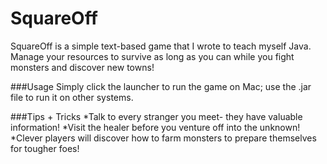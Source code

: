 # SquareOff

SquareOff is a simple text-based game that I wrote to teach myself Java. Manage your resources to survive as long as you can while you fight monsters and discover new towns!

###Usage
Simply click the launcher to run the game on Mac; use the .jar file to run it on other systems.

###Tips + Tricks
*Talk to every stranger you meet- they have valuable information!
*Visit the healer before you venture off into the unknown!
*Clever players will discover how to farm monsters to prepare themselves for tougher foes!
